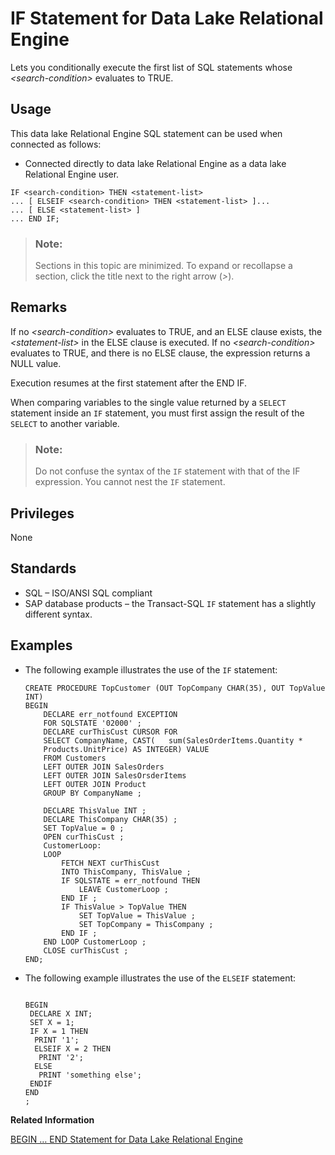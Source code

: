 <!-- loioa61f4dea84f2101596209eca0aa72455 -->

# IF Statement for Data Lake Relational Engine

Lets you conditionally execute the first list of SQL statements whose *<search-condition\>* evaluates to TRUE.



<a name="loioa61f4dea84f2101596209eca0aa72455__section_ovp_dvr_znb"/>

## Usage

This data lake Relational Engine SQL statement can be used when connected as follows:

-   Connected directly to data lake Relational Engine as a data lake Relational Engine user.



```
IF <search-condition> THEN <statement-list>
... [ ELSEIF <search-condition> THEN <statement-list> ]...
... [ ELSE <statement-list> ]
... END IF;
```



> ### Note:  
> Sections in this topic are minimized. To expand or recollapse a section, click the title next to the right arrow \(*\>*\).



<a name="loioa61f4dea84f2101596209eca0aa72455__IQ_Usage"/>

## Remarks

If no *<search-condition\>* evaluates to TRUE, and an ELSE clause exists, the *<statement-list\>* in the ELSE clause is executed. If no *<search-condition\>* evaluates to TRUE, and there is no ELSE clause, the expression returns a NULL value.

Execution resumes at the first statement after the END IF.

When comparing variables to the single value returned by a `SELECT` statement inside an `IF` statement, you must first assign the result of the `SELECT` to another variable.

> ### Note:  
> Do not confuse the syntax of the `IF` statement with that of the IF expression. You cannot nest the `IF` statement.



<a name="loioa61f4dea84f2101596209eca0aa72455__IQ_Permissions"/>

## Privileges

None



<a name="loioa61f4dea84f2101596209eca0aa72455__IQ_Standards"/>

## Standards

-   SQL – ISO/ANSI SQL compliant
-   SAP database products – the Transact-SQL `IF` statement has a slightly different syntax.



<a name="loioa61f4dea84f2101596209eca0aa72455__IQ_Examples"/>

## Examples

-   The following example illustrates the use of the `IF` statement:

    ```
    CREATE PROCEDURE TopCustomer (OUT TopCompany CHAR(35), OUT TopValue INT)
    BEGIN
    	DECLARE err_notfound EXCEPTION
    	FOR SQLSTATE '02000' ;
    	DECLARE curThisCust CURSOR FOR
    	SELECT CompanyName, CAST( 	sum(SalesOrderItems.Quantity *
    	Products.UnitPrice) AS INTEGER) VALUE
    	FROM Customers
    	LEFT OUTER JOIN SalesOrders
    	LEFT OUTER JOIN SalesOrsderItems
    	LEFT OUTER JOIN Product
    	GROUP BY CompanyName ;
    
    	DECLARE ThisValue INT ;
    	DECLARE ThisCompany CHAR(35) ;
    	SET TopValue = 0 ;
    	OPEN curThisCust ;
    	CustomerLoop:
    	LOOP
    		FETCH NEXT curThisCust
    		INTO ThisCompany, ThisValue ;
    		IF SQLSTATE = err_notfound THEN
    			LEAVE CustomerLoop ;
    		END IF ;
    		IF ThisValue > TopValue THEN
    			SET TopValue = ThisValue ;
    			SET TopCompany = ThisCompany ;
    		END IF ;
    	END LOOP CustomerLoop ;
    	CLOSE curThisCust ;
    END;
    ```

-   The following example illustrates the use of the `ELSEIF` statement:

    ```
    
    BEGIN
     DECLARE X INT;
     SET X = 1;
     IF X = 1 THEN
      PRINT '1';
      ELSEIF X = 2 THEN
       PRINT '2';
      ELSE
       PRINT 'something else';
     ENDIF
    END
    ;
    ```


**Related Information**  


[BEGIN … END Statement for Data Lake Relational Engine](begin-end-statement-for-data-lake-relational-engine-a6142de.md "Groups SQL statements together.")

